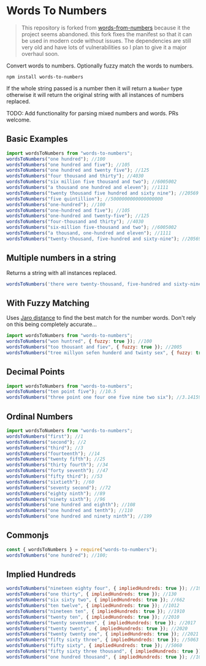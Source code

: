 # Words To Numbers

> This repository is forked from [words-from-numbers](https://github.com/finnfiddle/words-to-numbers) because it the project seems abandoned. this fork fixes the manifest so that it can be used in modern code without issues. The dependencies are still very old and have lots of vulnerabilities so I plan to give it a major overhaul soon.

Convert words to numbers. Optionally fuzzy match the words to numbers.

```
npm install words-to-numbers
```

If the whole string passed is a number then it will return a `Number` type otherwise it will return the original string with all instances of numbers replaced.

TODO: Add functionality for parsing mixed numbers and words. PRs welcome.

## Basic Examples

```javascript
import wordsToNumbers from "words-to-numbers";
wordsToNumbers("one hundred"); //100
wordsToNumbers("one hundred and five"); //105
wordsToNumbers("one hundred and twenty five"); //125
wordsToNumbers("four thousand and thirty"); //4030
wordsToNumbers("six million five thousand and two"); //6005002
wordsToNumbers("a thousand one hundred and eleven"); //1111
wordsToNumbers("twenty thousand five hundred and sixty nine"); //20569
wordsToNumbers("five quintillion"); //5000000000000000000
wordsToNumbers("one-hundred"); //100
wordsToNumbers("one-hundred and five"); //105
wordsToNumbers("one-hundred and twenty-five"); //125
wordsToNumbers("four-thousand and thirty"); //4030
wordsToNumbers("six-million five-thousand and two"); //6005002
wordsToNumbers("a thousand, one-hundred and eleven"); //1111
wordsToNumbers("twenty-thousand, five-hundred and sixty-nine"); //20569
```

## Multiple numbers in a string

Returns a string with all instances replaced.

```javascript
wordsToNumbers('there were twenty-thousand, five-hundred and sixty-nine X in the five quintillion Y')) // 'there were 20569 X in the 5000000000000000000 Y'
```

## With Fuzzy Matching

Uses [Jaro distance](http://yomguithereal.github.io/clj-fuzzy/javascript.html#jaro) to find the best match for the number words. Don't rely on this being completely accurate...

```javascript
import wordsToNumbers from "words-to-numbers";
wordsToNumbers("won huntred", { fuzzy: true }); //100
wordsToNumbers("too thousant and fiev", { fuzzy: true }); //2005
wordsToNumbers("tree millyon sefen hunderd and twinty sex", { fuzzy: true }); //3000726
```

## Decimal Points

```javascript
import wordsToNumbers from "words-to-numbers";
wordsToNumbers("ten point five"); //10.5
wordsToNumbers("three point one four one five nine two six"); //3.1415926
```

## Ordinal Numbers

```javascript
import wordsToNumbers from "words-to-numbers";
wordsToNumbers("first"); //1
wordsToNumbers("second"); //2
wordsToNumbers("third"); //3
wordsToNumbers("fourteenth"); //14
wordsToNumbers("twenty fifth"); //25
wordsToNumbers("thirty fourth"); //34
wordsToNumbers("forty seventh"); //47
wordsToNumbers("fifty third"); //53
wordsToNumbers("sixtieth"); //60
wordsToNumbers("seventy second"); //72
wordsToNumbers("eighty ninth"); //89
wordsToNumbers("ninety sixth"); //96
wordsToNumbers("one hundred and eighth"); //108
wordsToNumbers("one hundred and tenth"); //110
wordsToNumbers("one hundred and ninety ninth"); //199
```

## Commonjs

```javascript
const { wordsToNumbers } = require("words-to-numbers");
wordsToNumbers("one hundred"); //100;
```

## Implied Hundreds

```javascript
wordsToNumbers("nineteen eighty four", { impliedHundreds: true }); //1984
wordsToNumbers("one thirty", { impliedHundreds: true }); //130
wordsToNumbers("six sixty two", { impliedHundreds: true }); //662
wordsToNumbers("ten twelve", { impliedHundreds: true }); //1012
wordsToNumbers("nineteen ten", { impliedHundreds: true }); //1910
wordsToNumbers("twenty ten", { impliedHundreds: true }); //2010
wordsToNumbers("twenty seventeen", { impliedHundreds: true }); //2017
wordsToNumbers("twenty twenty", { impliedHundreds: true }); //2020
wordsToNumbers("twenty twenty one", { impliedHundreds: true }); //2021
wordsToNumbers("fifty sixty three", { impliedHundreds: true }); //5063
wordsToNumbers("fifty sixty", { impliedHundreds: true }); //5060
wordsToNumbers("fifty sixty three thousand", { impliedHundreds: true }); //5063000
wordsToNumbers("one hundred thousand", { impliedHundreds: true }); //100000
```
